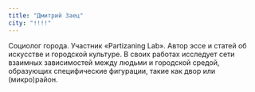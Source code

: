 ```yaml
---
title: "Дмитрий Заец"
city: "!!!!"
---
```


Социолог города. Участник «Partizaning Lab». Автор эссе и статей об искусстве и городской культуре. В своих работах исследует сети взаимных зависимостей между людьми и городской средой, образующих специфические фигурации, такие как двор или (микро)район.
